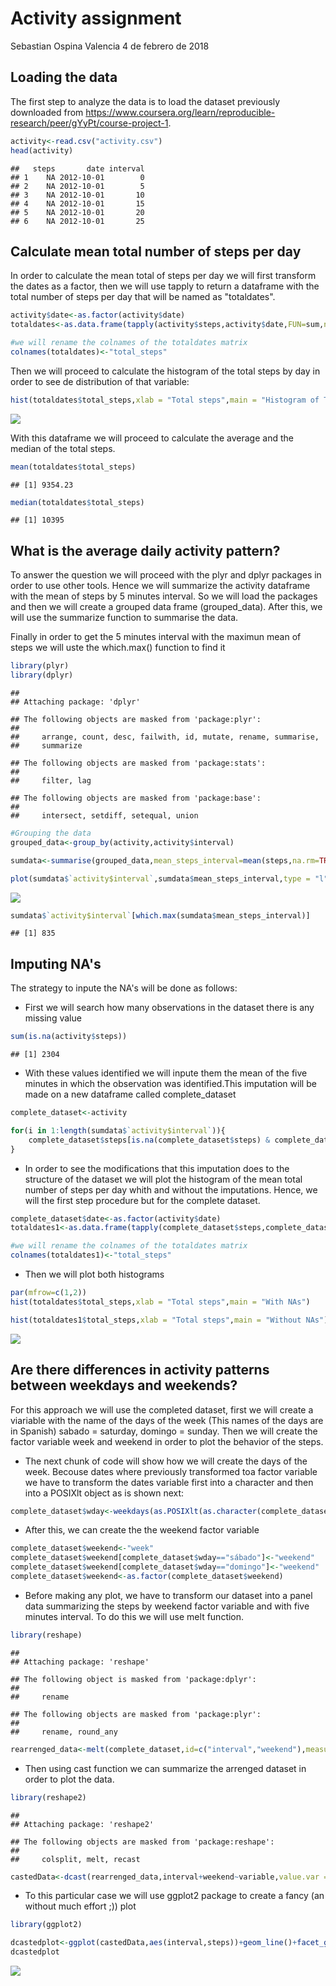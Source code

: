 Activity assignment
================
Sebastian Ospina Valencia
4 de febrero de 2018

Loading the data
----------------

The first step to analyze the data is to load the dataset previously downloaded from <https://www.coursera.org/learn/reproducible-research/peer/gYyPt/course-project-1>.

``` r
activity<-read.csv("activity.csv")
head(activity)
```

    ##   steps       date interval
    ## 1    NA 2012-10-01        0
    ## 2    NA 2012-10-01        5
    ## 3    NA 2012-10-01       10
    ## 4    NA 2012-10-01       15
    ## 5    NA 2012-10-01       20
    ## 6    NA 2012-10-01       25

Calculate mean total number of steps per day
--------------------------------------------

In order to calculate the mean total of steps per day we will first transform the dates as a factor, then we will use tapply to return a dataframe with the total number of steps per day that will be named as "totaldates".

``` r
activity$date<-as.factor(activity$date)
totaldates<-as.data.frame(tapply(activity$steps,activity$date,FUN=sum,na.rm=TRUE))

#we will rename the colnames of the totaldates matrix
colnames(totaldates)<-"total_steps"
```

Then we will proceed to calculate the histogram of the total steps by day in order to see de distribution of that variable:

``` r
hist(totaldates$total_steps,xlab = "Total steps",main = "Histogram of Total steps")
```

![](PA1_template_files/figure-markdown_github-ascii_identifiers/histogram-1.png)

With this dataframe we will proceed to calculate the average and the median of the total steps.

``` r
mean(totaldates$total_steps)
```

    ## [1] 9354.23

``` r
median(totaldates$total_steps)
```

    ## [1] 10395

What is the average daily activity pattern?
-------------------------------------------

To answer the question we will proceed with the plyr and dplyr packages in order to use other tools. Hence we will summarize the activity dataframe with the mean of steps by 5 minutes interval. So we will load the packages and then we will create a grouped data frame (grouped\_data). After this, we will use the summarize function to summarise the data.

Finally in order to get the 5 minutes interval with the maximun mean of steps we will uste the which.max() function to find it

``` r
library(plyr)
library(dplyr)
```

    ## 
    ## Attaching package: 'dplyr'

    ## The following objects are masked from 'package:plyr':
    ## 
    ##     arrange, count, desc, failwith, id, mutate, rename, summarise,
    ##     summarize

    ## The following objects are masked from 'package:stats':
    ## 
    ##     filter, lag

    ## The following objects are masked from 'package:base':
    ## 
    ##     intersect, setdiff, setequal, union

``` r
#Grouping the data
grouped_data<-group_by(activity,activity$interval)

sumdata<-summarise(grouped_data,mean_steps_interval=mean(steps,na.rm=TRUE))

plot(sumdata$`activity$interval`,sumdata$mean_steps_interval,type = "l",main = "Mean of steps by interval",xlab = "Interval",ylab = "Mean of steps" )
```

![](PA1_template_files/figure-markdown_github-ascii_identifiers/mean2-1.png)

``` r
sumdata$`activity$interval`[which.max(sumdata$mean_steps_interval)]
```

    ## [1] 835

Imputing NA's
-------------

The strategy to inpute the NA's will be done as follows:

-   First we will search how many observations in the dataset there is any missing value

``` r
sum(is.na(activity$steps))
```

    ## [1] 2304

-   With these values identified we will inpute them the mean of the five minutes in which the observation was identified.This imputation will be made on a new dataframe called complete\_dataset

``` r
complete_dataset<-activity

for(i in 1:length(sumdata$`activity$interval`)){
    complete_dataset$steps[is.na(complete_dataset$steps) & complete_dataset$interval==sumdata$`activity$interval`[i]]<-sumdata$mean_steps_interval[i]
}
```

-   In order to see the modifications that this imputation does to the structure of the dataset we will plot the histogram of the mean total number of steps per day whith and without the imputations. Hence, we will the first step procedure but for the complete dataset.

``` r
complete_dataset$date<-as.factor(activity$date)
totaldates1<-as.data.frame(tapply(complete_dataset$steps,complete_dataset$date,FUN=sum,na.rm=TRUE))

#we will rename the colnames of the totaldates matrix
colnames(totaldates1)<-"total_steps"
```

-   Then we will plot both histograms

``` r
par(mfrow=c(1,2))
hist(totaldates$total_steps,xlab = "Total steps",main = "With NAs")

hist(totaldates1$total_steps,xlab = "Total steps",main = "Without NAs")
```

![](PA1_template_files/figure-markdown_github-ascii_identifiers/comparison-1.png)

Are there differences in activity patterns between weekdays and weekends?
-------------------------------------------------------------------------

For this approach we will use the completed dataset, first we will create a viariable with the name of the days of the week (This names of the days are in Spanish) sabado = saturday, domingo = sunday. Then we will create the factor variable week and weekend in order to plot the behavior of the steps.

-   The next chunk of code will show how we will create the days of the week. Becouse dates where previously transformed toa factor variable we have to transform the dates variable first into a character and then into a POSIXlt object as is shown next:

``` r
complete_dataset$wday<-weekdays(as.POSIXlt(as.character(complete_dataset$date)))
```

-   After this, we can create the the weekend factor variable

``` r
complete_dataset$weekend<-"week"
complete_dataset$weekend[complete_dataset$wday=="sábado"]<-"weekend"
complete_dataset$weekend[complete_dataset$wday=="domingo"]<-"weekend"
complete_dataset$weekend<-as.factor(complete_dataset$weekend)
```

-   Before making any plot, we have to transform our dataset into a panel data summarizing the steps by weekend factor variable and with five minutes interval. To do this we will use melt function.

``` r
library(reshape)
```

    ## 
    ## Attaching package: 'reshape'

    ## The following object is masked from 'package:dplyr':
    ## 
    ##     rename

    ## The following objects are masked from 'package:plyr':
    ## 
    ##     rename, round_any

``` r
rearrenged_data<-melt(complete_dataset,id=c("interval","weekend"),measure.vars = "steps")
```

-   Then using cast function we can summarize the arrenged dataset in order to plot the data.

``` r
library(reshape2)
```

    ## 
    ## Attaching package: 'reshape2'

    ## The following objects are masked from 'package:reshape':
    ## 
    ##     colsplit, melt, recast

``` r
castedData<-dcast(rearrenged_data,interval+weekend~variable,value.var = "value",mean)
```

-   To this particular case we will use ggplot2 package to create a fancy (an without much effort ;)) plot

``` r
library(ggplot2)

dcastedplot<-ggplot(castedData,aes(interval,steps))+geom_line()+facet_grid(.~weekend)
dcastedplot
```

![](PA1_template_files/figure-markdown_github-ascii_identifiers/ggplot2-1.png)
